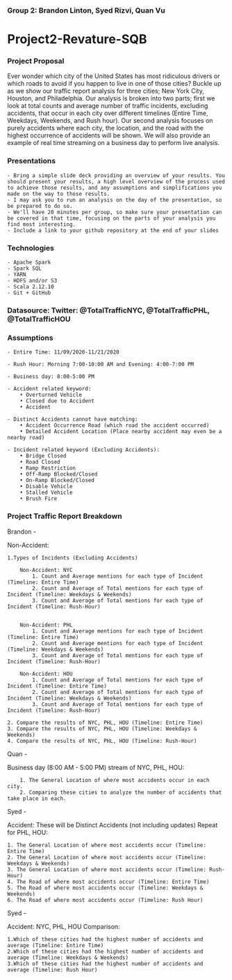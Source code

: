 ### Group 2: Brandon Linton, Syed Rizvi, Quan Vu

# Project2-Revature-SQB

### Project Proposal

Ever wonder which city of the United States has most ridiculous drivers or which roads to avoid
if you happen to live in one of those cities? Buckle up as we show our traffic report
analysis for three cities; New York City, Houston, and Philadelphia. Our analysis is broken
into two parts; first we look at total counts and average number of traffic incidents, excluding accidents,
that occur in each city over different timelines (Entire Time, Weekdays, Weekends, and Rush hour). Our second analysis focuses on purely accidents where each city, the location, 
and the road with the highest occurrence of accidents will be shown. We will also provide an example of real time 
streaming on a business day to perform live analysis.

### Presentations

	- Bring a simple slide deck providing an overview of your results. You should present your results, a high level overview of the process used to achieve those results, and any assumptions and simplifications you made on the way to those results.
	- I may ask you to run an analysis on the day of the presentation, so be prepared to do so.
	- We'll have 20 minutes per group, so make sure your presentation can be covered in that time, focusing on the parts of your analysis you find most interesting.
	- Include a link to your github repository at the end of your slides

### Technologies

	- Apache Spark
	- Spark SQL
	- YARN
	- HDFS and/or S3
	- Scala 2.12.10
	- Git + GitHub

### Datasource: Twitter: @TotalTrafficNYC, @TotalTrafficPHL, @TotalTrafficHOU

### Assumptions

	- Entire Time: 11/09/2020-11/21/2020

	- Rush Hour: Morning 7:00-10:00 AM and Evening: 4:00-7:00 PM

	- Business day: 8:00-5:00 PM

	- Accident related keyword: 
		• Overturned Vehicle 
		• Closed due to Accident
		• Accident

	- Distinct Accidents cannot have matching:
		• Accident Occurrence Road (which road the accident occurred)
		• Detailed Accident Location (Place nearby accident may even be a nearby road)

	- Incident related keyword (Excluding Accidents):
		• Bridge Closed
        • Road Closed
		• Ramp Restriction
		• Off-Ramp Blocked/Closed
        • On-Ramp Blocked/Closed
		• Disable Vehicle
        • Stalled Vehicle
        • Brush Fire

### Project Traffic Report Breakdown 

Brandon -

Non-Accident:

	1.Types of Incidents (Excluding Accidents)

		Non-Accident: NYC
			1. Count and Average mentions for each type of Incident (Timeline: Entire Time)
			2. Count and Average of Total mentions for each type of Incident (Timeline: Weekdays & Weekends)
			3. Count and Average of Total mentions for each type of Incident (Timeline: Rush-Hour)


		Non-Accident: PHL
			1. Count and Average mentions for each type of Incident (Timeline: Entire Time)
			2. Count and Average mentions for each type of Incident (Timeline: Weekdays & Weekends)
			3. Count and Average of Total mentions for each type of Incident (Timeline: Rush-Hour)

		Non-Accident: HOU
			1. Count and Average of Total mentions for each type of Incident (Timeline: Entire Time)
			2. Count and Average of Total mentions for each type of Incident (Timeline: Weekdays & Weekends)
			3. Count and Average of Total mentions for each type of Incident (Timeline: Rush-Hour)

	2. Compare the results of NYC, PHL, HOU (Timeline: Entire Time)
	3. Compare the results of NYC, PHL, HOU (Timeline: Weekdays & Weekends)
	4. Compare the results of NYC, PHL, HOU (Timeline: Rush-Hour)

Quan -

Business day (8:00 AM - 5:00 PM) stream of NYC, PHL, HOU:

		1. The General Location of where most accidents occur in each city. 
		2. Comparing these cities to analyze the number of accidents that take place in each.

Syed -

Accident: These will be Distinct Accidents (not including updates) Repeat for PHL, HOU:

	1. The General Location of where most accidents occur (Timeline: Entire Time)
	2. The General Location of where most accidents occur (Timeline: Weekdays & Weekends)
	3. The General Location of where most accidents occur (Timeline: Rush-Hour)
	4. The Road of where most accidents occur (Timeline: Entire Time)
	5. The Road of where most accidents occur (Timeline: Weekdays & Weekends)
	6. The Road of where most accidents occur (Timeline: Rush Hour)

Syed -

Accident: NYC, PHL, HOU Comparison:

	1.Which of these cities had the highest number of accidents and average (Timeline: Entire Time)
	2.Which of these cities had the highest number of accidents and average (Timeline: Weekdays & Weekends)
	3.Which of these cities had the highest number of accidents and average (Timeline: Rush Hour)


